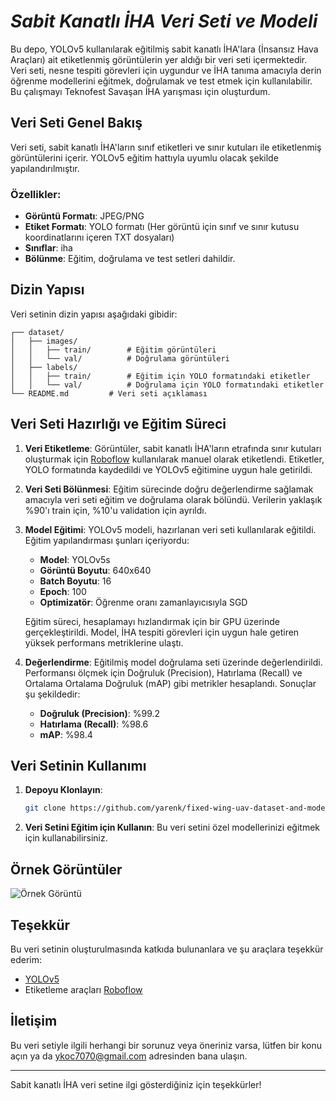 # ***Sabit Kanatlı İHA Veri Seti ve Modeli***

Bu depo, YOLOv5 kullanılarak eğitilmiş sabit kanatlı İHA'lara (İnsansız Hava Araçları) ait etiketlenmiş görüntülerin yer aldığı bir veri seti içermektedir. Veri seti, nesne tespiti görevleri için uygundur ve İHA tanıma amacıyla derin öğrenme modellerini eğitmek, doğrulamak ve test etmek için kullanılabilir. Bu çalışmayı Teknofest Savaşan İHA yarışması için oluşturdum.

## Veri Seti Genel Bakış
Veri seti, sabit kanatlı İHA'ların sınıf etiketleri ve sınır kutuları ile etiketlenmiş görüntülerini içerir. YOLOv5 eğitim hattıyla uyumlu olacak şekilde yapılandırılmıştır.

### Özellikler:
- **Görüntü Formatı**: JPEG/PNG
- **Etiket Formatı**: YOLO formatı (Her görüntü için sınıf ve sınır kutusu koordinatlarını içeren TXT dosyaları)
- **Sınıflar**: iha
- **Bölünme**: Eğitim, doğrulama ve test setleri dahildir.

## Dizin Yapısı
Veri setinin dizin yapısı aşağıdaki gibidir:

```
┌── dataset/
│   ├── images/
│   │   ├── train/        # Eğitim görüntüleri
│   │   └── val/          # Doğrulama görüntüleri
│   ├── labels/
│   │   ├── train/        # Eğitim için YOLO formatındaki etiketler
│   │   └── val/          # Doğrulama için YOLO formatındaki etiketler
└── README.md         # Veri seti açıklaması
```

## Veri Seti Hazırlığı ve Eğitim Süreci

1. **Veri Etiketleme**:
   Görüntüler, sabit kanatlı İHA'ların etrafında sınır kutuları oluşturmak için [Roboflow](https://app.roboflow.com) kullanılarak manuel olarak etiketlendi. Etiketler, YOLO formatında kaydedildi ve YOLOv5 eğitimine uygun hale getirildi.

2. **Veri Seti Bölünmesi**:
   Eğitim sürecinde doğru değerlendirme sağlamak amacıyla veri seti eğitim ve doğrulama olarak bölündü. Verilerin yaklaşık %90'ı train için, %10'u validation için ayrıldı.

3. **Model Eğitimi**:
   YOLOv5 modeli, hazırlanan veri seti kullanılarak eğitildi. Eğitim yapılandırması şunları içeriyordu:
   - **Model**: YOLOv5s
   - **Görüntü Boyutu**: 640x640
   - **Batch Boyutu**: 16
   - **Epoch**: 100
   - **Optimizatör**: Öğrenme oranı zamanlayıcısıyla SGD

   Eğitim süreci, hesaplamayı hızlandırmak için bir GPU üzerinde gerçekleştirildi. Model, İHA tespiti görevleri için uygun hale getiren yüksek performans metriklerine ulaştı.

4. **Değerlendirme**:
   Eğitilmiş model doğrulama seti üzerinde değerlendirildi. Performansı ölçmek için Doğruluk (Precision), Hatırlama (Recall) ve Ortalama Ortalama Doğruluk (mAP) gibi metrikler hesaplandı. Sonuçlar şu şekildedir:
   - **Doğruluk (Precision)**: %99.2
   - **Hatırlama (Recall)**: %98.6
   - **mAP**: %98.4

## Veri Setinin Kullanımı

1. **Depoyu Klonlayın**:
   ```bash
   git clone https://github.com/yarenk/fixed-wing-uav-dataset-and-model.git
   ```

2. **Veri Setini Eğitim için Kullanın**:
   Bu veri setini özel modellerinizi eğitmek için kullanabilirsiniz.

## Örnek Görüntüler
![Örnek Görüntü](path/to/example_image.png)

## Teşekkür
Bu veri setinin oluşturulmasında katkıda bulunanlara ve şu araçlara teşekkür ederim:
- [YOLOv5](https://github.com/ultralytics/yolov5)
- Etiketleme araçları [Roboflow](https://app.roboflow.com)

## İletişim
Bu veri setiyle ilgili herhangi bir sorunuz veya öneriniz varsa, lütfen bir konu açın ya da [ykoc7070@gmail.com](mailto:ykoc7070@gmail.com) adresinden bana ulaşın.

---

Sabit kanatlı İHA veri setine ilgi gösterdiğiniz için teşekkürler!
